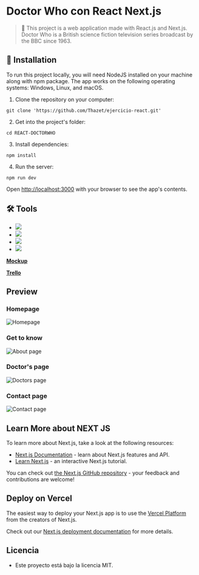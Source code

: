 # Doctor Who con React Next.js

> 👀 This project is a web application made with React.js and Next.js.
Doctor Who is a British science fiction television series broadcast by the BBC since 1963.

## 📓 Installation

To run this project locally, you will need NodeJS installed on your machine along with npm package. The app works on the following operating systems: Windows, Linux, and macOS.

1. Clone the repository on your computer:

```git clone 'https://github.com/Thazet/ejercicio-react.git'```

2. Get into the project's folder:

```cd REACT-DOCTORWHO```

3. Install dependencies:

```npm install```

4. Run the server:

```npm run dev```

Open [http://localhost:3000](http://localhost:3000) with your browser to see the app's contents. 


## 🛠 Tools

- <img src="https://camo.githubusercontent.com/fcf9f1ae7ca5c1edecf6711a7cde16c8ffc7d8449714c3c81da40df526b72eaa/68747470733a2f2f696d672e736869656c64732e696f2f62616467652f5653436f64652d3030373844343f7374796c653d666f722d7468652d6261646765266c6f676f3d76697375616c25323073747564696f253230636f6465266c6f676f436f6c6f723d7768697465" data-canonical-src="https://img.shields.io/badge/VSCode-0078D4?style=for-the-badge&amp;logo=visual%20studio%20code&amp;logoColor=white" style="max-width: 100%;">
- <img src="https://camo.githubusercontent.com/c1ae794b8062fe71b7cb4cfd7181f6ac5748067a1b4de89cacf6632ada810d3d/68747470733a2f2f696d672e736869656c64732e696f2f62616467652f5472656c6c6f2d3030353243433f7374796c653d666f722d7468652d6261646765266c6f676f3d7472656c6c6f266c6f676f436f6c6f723d7768697465" data-canonical-src="https://img.shields.io/badge/Trello-0052CC?style=for-the-badge&amp;logo=trello&amp;logoColor=white" style="max-width: 100%;">
- <img src="https://camo.githubusercontent.com/7b1b0bcf013f27d9700d574b84824ce2238930c33ae34767df76c5929c306f5c/68747470733a2f2f696d672e736869656c64732e696f2f62616467652f4749542d4534344333303f7374796c653d666f722d7468652d6261646765266c6f676f3d676974266c6f676f436f6c6f723d7768697465" data-canonical-src="https://img.shields.io/badge/GIT-E44C30?style=for-the-badge&amp;logo=git&amp;logoColor=white" style="max-width: 100%;">
- <img src="https://camo.githubusercontent.com/e8608a6316b9d88ea49559b15837c90b1c14fb172ca6743b50150cd54f208e26/68747470733a2f2f696d672e736869656c64732e696f2f62616467652f4769744875622d3130303030303f7374796c653d666f722d7468652d6261646765266c6f676f3d676974687562266c6f676f436f6c6f723d7768697465" data-canonical-src="https://img.shields.io/badge/GitHub-100000?style=for-the-badge&amp;logo=github&amp;logoColor=white" style="max-width: 100%;">

**[Mockup](https://www.figma.com/file/rdW0yacdnv7kOhS1CmD9xf/Proyecto-Doctor-Who?type=design&node-id=0%3A1&mode=design&t=huomGaIOBNlk4KvX-1)**


**[Trello](https://trello.com/b/gbqwzLPx/doctor-who)**



## Preview

### Homepage

![Homepage](./public/assets/img/web-previews/homepage.png)

### Get to know 

![About page](./public/assets/img/web-previews/gettoknow.png)

### Doctor's page

![Doctors page](./public/assets/img/web-previews/doctors.png)

### Contact page

![Contact page](./public/assets/img/web-previews/contact.png)

## Learn More about NEXT JS

To learn more about Next.js, take a look at the following resources:

- [Next.js Documentation](https://nextjs.org/docs) - learn about Next.js features and API.
- [Learn Next.js](https://nextjs.org/learn) - an interactive Next.js tutorial.

You can check out [the Next.js GitHub repository](https://github.com/vercel/next.js/) - your feedback and contributions are welcome!

## Deploy on Vercel

The easiest way to deploy your Next.js app is to use the [Vercel Platform](https://vercel.com/new?utm_medium=default-template&filter=next.js&utm_source=create-next-app&utm_campaign=create-next-app-readme) from the creators of Next.js.

Check out our [Next.js deployment documentation](https://nextjs.org/docs/deployment) for more details.

## Licencia 

- Este proyecto está bajo la licencia MIT.


